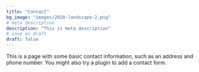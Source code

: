 ```yaml
---
title: "Contact"
bg_image: "images/2020-landscape-2.png"
# meta description
description: "This is meta description"
# save as draft
draft: false
---
```


This is a page with some basic contact information, such as an address and phone number. You might also try a plugin to add a contact form.
